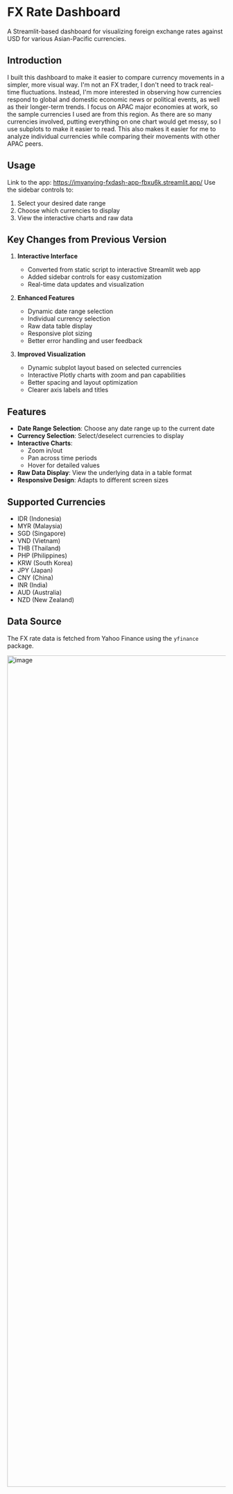# FX Rate Dashboard

A Streamlit-based dashboard for visualizing foreign exchange rates against USD for various Asian-Pacific currencies.

## Introduction

I built this dashboard to make it easier to compare currency movements in a simpler, more visual way. I'm not an FX trader, I don't need to track real-time fluctuations. Instead, I'm more interested in observing how currencies respond to global and domestic economic news or political events, as well as their longer-term trends. I focus on APAC major economies at work, so the sample currencies I used are from this region. As there are so many currencies involved, putting everything on one chart would get messy, so I use subplots to make it easier to read. This also makes it easier for me to analyze individual currencies while comparing their movements with other APAC peers.

## Usage
Link to the app: https://imyanying-fxdash-app-fbxu6k.streamlit.app/
Use the sidebar controls to:
1. Select your desired date range
2. Choose which currencies to display
3. View the interactive charts and raw data

## Key Changes from Previous Version

1. **Interactive Interface**
   - Converted from static script to interactive Streamlit web app
   - Added sidebar controls for easy customization
   - Real-time data updates and visualization

2. **Enhanced Features**
   - Dynamic date range selection
   - Individual currency selection
   - Raw data table display
   - Responsive plot sizing
   - Better error handling and user feedback

3. **Improved Visualization**
   - Dynamic subplot layout based on selected currencies
   - Interactive Plotly charts with zoom and pan capabilities
   - Better spacing and layout optimization
   - Clearer axis labels and titles

## Features

- **Date Range Selection**: Choose any date range up to the current date
- **Currency Selection**: Select/deselect currencies to display
- **Interactive Charts**: 
  - Zoom in/out
  - Pan across time periods
  - Hover for detailed values
- **Raw Data Display**: View the underlying data in a table format
- **Responsive Design**: Adapts to different screen sizes





## Supported Currencies

- IDR (Indonesia)
- MYR (Malaysia)
- SGD (Singapore)
- VND (Vietnam)
- THB (Thailand)
- PHP (Philippines)
- KRW (South Korea)
- JPY (Japan)
- CNY (China)
- INR (India)
- AUD (Australia)
- NZD (New Zealand)

## Data Source

The FX rate data is fetched from Yahoo Finance using the `yfinance` package.

<img width="1916" alt="image" src="https://github.com/user-attachments/assets/02ca7f5d-f220-4aec-8cce-ff939d34cebd" />

